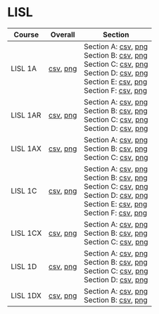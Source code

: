 # LISL

| Course | Overall | Section |
| ------ | ------- | ------- |
| LISL 1A | [csv](https://github.com/UCSD-Historical-Enrollment-Data/2025Spring/blob/main/overall/LISL%201A.csv), [png](https://raw.githubusercontent.com/UCSD-Historical-Enrollment-Data/2025Spring/main/plot_overall/LISL%201A.png) | Section A: [csv](https://github.com/UCSD-Historical-Enrollment-Data/2025Spring/blob/main/section/LISL%201A_A.csv), [png](https://raw.githubusercontent.com/UCSD-Historical-Enrollment-Data/2025Spring/main/plot_section/LISL%201A_A.png)<br>Section B: [csv](https://github.com/UCSD-Historical-Enrollment-Data/2025Spring/blob/main/section/LISL%201A_B.csv), [png](https://raw.githubusercontent.com/UCSD-Historical-Enrollment-Data/2025Spring/main/plot_section/LISL%201A_B.png)<br>Section C: [csv](https://github.com/UCSD-Historical-Enrollment-Data/2025Spring/blob/main/section/LISL%201A_C.csv), [png](https://raw.githubusercontent.com/UCSD-Historical-Enrollment-Data/2025Spring/main/plot_section/LISL%201A_C.png)<br>Section D: [csv](https://github.com/UCSD-Historical-Enrollment-Data/2025Spring/blob/main/section/LISL%201A_D.csv), [png](https://raw.githubusercontent.com/UCSD-Historical-Enrollment-Data/2025Spring/main/plot_section/LISL%201A_D.png)<br>Section E: [csv](https://github.com/UCSD-Historical-Enrollment-Data/2025Spring/blob/main/section/LISL%201A_E.csv), [png](https://raw.githubusercontent.com/UCSD-Historical-Enrollment-Data/2025Spring/main/plot_section/LISL%201A_E.png)<br>Section F: [csv](https://github.com/UCSD-Historical-Enrollment-Data/2025Spring/blob/main/section/LISL%201A_F.csv), [png](https://raw.githubusercontent.com/UCSD-Historical-Enrollment-Data/2025Spring/main/plot_section/LISL%201A_F.png) |
| LISL 1AR | [csv](https://github.com/UCSD-Historical-Enrollment-Data/2025Spring/blob/main/overall/LISL%201AR.csv), [png](https://raw.githubusercontent.com/UCSD-Historical-Enrollment-Data/2025Spring/main/plot_overall/LISL%201AR.png) | Section A: [csv](https://github.com/UCSD-Historical-Enrollment-Data/2025Spring/blob/main/section/LISL%201AR_A.csv), [png](https://raw.githubusercontent.com/UCSD-Historical-Enrollment-Data/2025Spring/main/plot_section/LISL%201AR_A.png)<br>Section B: [csv](https://github.com/UCSD-Historical-Enrollment-Data/2025Spring/blob/main/section/LISL%201AR_B.csv), [png](https://raw.githubusercontent.com/UCSD-Historical-Enrollment-Data/2025Spring/main/plot_section/LISL%201AR_B.png)<br>Section C: [csv](https://github.com/UCSD-Historical-Enrollment-Data/2025Spring/blob/main/section/LISL%201AR_C.csv), [png](https://raw.githubusercontent.com/UCSD-Historical-Enrollment-Data/2025Spring/main/plot_section/LISL%201AR_C.png)<br>Section D: [csv](https://github.com/UCSD-Historical-Enrollment-Data/2025Spring/blob/main/section/LISL%201AR_D.csv), [png](https://raw.githubusercontent.com/UCSD-Historical-Enrollment-Data/2025Spring/main/plot_section/LISL%201AR_D.png) |
| LISL 1AX | [csv](https://github.com/UCSD-Historical-Enrollment-Data/2025Spring/blob/main/overall/LISL%201AX.csv), [png](https://raw.githubusercontent.com/UCSD-Historical-Enrollment-Data/2025Spring/main/plot_overall/LISL%201AX.png) | Section A: [csv](https://github.com/UCSD-Historical-Enrollment-Data/2025Spring/blob/main/section/LISL%201AX_A.csv), [png](https://raw.githubusercontent.com/UCSD-Historical-Enrollment-Data/2025Spring/main/plot_section/LISL%201AX_A.png)<br>Section B: [csv](https://github.com/UCSD-Historical-Enrollment-Data/2025Spring/blob/main/section/LISL%201AX_B.csv), [png](https://raw.githubusercontent.com/UCSD-Historical-Enrollment-Data/2025Spring/main/plot_section/LISL%201AX_B.png)<br>Section C: [csv](https://github.com/UCSD-Historical-Enrollment-Data/2025Spring/blob/main/section/LISL%201AX_C.csv), [png](https://raw.githubusercontent.com/UCSD-Historical-Enrollment-Data/2025Spring/main/plot_section/LISL%201AX_C.png) |
| LISL 1C | [csv](https://github.com/UCSD-Historical-Enrollment-Data/2025Spring/blob/main/overall/LISL%201C.csv), [png](https://raw.githubusercontent.com/UCSD-Historical-Enrollment-Data/2025Spring/main/plot_overall/LISL%201C.png) | Section A: [csv](https://github.com/UCSD-Historical-Enrollment-Data/2025Spring/blob/main/section/LISL%201C_A.csv), [png](https://raw.githubusercontent.com/UCSD-Historical-Enrollment-Data/2025Spring/main/plot_section/LISL%201C_A.png)<br>Section B: [csv](https://github.com/UCSD-Historical-Enrollment-Data/2025Spring/blob/main/section/LISL%201C_B.csv), [png](https://raw.githubusercontent.com/UCSD-Historical-Enrollment-Data/2025Spring/main/plot_section/LISL%201C_B.png)<br>Section C: [csv](https://github.com/UCSD-Historical-Enrollment-Data/2025Spring/blob/main/section/LISL%201C_C.csv), [png](https://raw.githubusercontent.com/UCSD-Historical-Enrollment-Data/2025Spring/main/plot_section/LISL%201C_C.png)<br>Section D: [csv](https://github.com/UCSD-Historical-Enrollment-Data/2025Spring/blob/main/section/LISL%201C_D.csv), [png](https://raw.githubusercontent.com/UCSD-Historical-Enrollment-Data/2025Spring/main/plot_section/LISL%201C_D.png)<br>Section E: [csv](https://github.com/UCSD-Historical-Enrollment-Data/2025Spring/blob/main/section/LISL%201C_E.csv), [png](https://raw.githubusercontent.com/UCSD-Historical-Enrollment-Data/2025Spring/main/plot_section/LISL%201C_E.png)<br>Section F: [csv](https://github.com/UCSD-Historical-Enrollment-Data/2025Spring/blob/main/section/LISL%201C_F.csv), [png](https://raw.githubusercontent.com/UCSD-Historical-Enrollment-Data/2025Spring/main/plot_section/LISL%201C_F.png) |
| LISL 1CX | [csv](https://github.com/UCSD-Historical-Enrollment-Data/2025Spring/blob/main/overall/LISL%201CX.csv), [png](https://raw.githubusercontent.com/UCSD-Historical-Enrollment-Data/2025Spring/main/plot_overall/LISL%201CX.png) | Section A: [csv](https://github.com/UCSD-Historical-Enrollment-Data/2025Spring/blob/main/section/LISL%201CX_A.csv), [png](https://raw.githubusercontent.com/UCSD-Historical-Enrollment-Data/2025Spring/main/plot_section/LISL%201CX_A.png)<br>Section B: [csv](https://github.com/UCSD-Historical-Enrollment-Data/2025Spring/blob/main/section/LISL%201CX_B.csv), [png](https://raw.githubusercontent.com/UCSD-Historical-Enrollment-Data/2025Spring/main/plot_section/LISL%201CX_B.png)<br>Section C: [csv](https://github.com/UCSD-Historical-Enrollment-Data/2025Spring/blob/main/section/LISL%201CX_C.csv), [png](https://raw.githubusercontent.com/UCSD-Historical-Enrollment-Data/2025Spring/main/plot_section/LISL%201CX_C.png) |
| LISL 1D | [csv](https://github.com/UCSD-Historical-Enrollment-Data/2025Spring/blob/main/overall/LISL%201D.csv), [png](https://raw.githubusercontent.com/UCSD-Historical-Enrollment-Data/2025Spring/main/plot_overall/LISL%201D.png) | Section A: [csv](https://github.com/UCSD-Historical-Enrollment-Data/2025Spring/blob/main/section/LISL%201D_A.csv), [png](https://raw.githubusercontent.com/UCSD-Historical-Enrollment-Data/2025Spring/main/plot_section/LISL%201D_A.png)<br>Section B: [csv](https://github.com/UCSD-Historical-Enrollment-Data/2025Spring/blob/main/section/LISL%201D_B.csv), [png](https://raw.githubusercontent.com/UCSD-Historical-Enrollment-Data/2025Spring/main/plot_section/LISL%201D_B.png)<br>Section C: [csv](https://github.com/UCSD-Historical-Enrollment-Data/2025Spring/blob/main/section/LISL%201D_C.csv), [png](https://raw.githubusercontent.com/UCSD-Historical-Enrollment-Data/2025Spring/main/plot_section/LISL%201D_C.png)<br>Section D: [csv](https://github.com/UCSD-Historical-Enrollment-Data/2025Spring/blob/main/section/LISL%201D_D.csv), [png](https://raw.githubusercontent.com/UCSD-Historical-Enrollment-Data/2025Spring/main/plot_section/LISL%201D_D.png) |
| LISL 1DX | [csv](https://github.com/UCSD-Historical-Enrollment-Data/2025Spring/blob/main/overall/LISL%201DX.csv), [png](https://raw.githubusercontent.com/UCSD-Historical-Enrollment-Data/2025Spring/main/plot_overall/LISL%201DX.png) | Section A: [csv](https://github.com/UCSD-Historical-Enrollment-Data/2025Spring/blob/main/section/LISL%201DX_A.csv), [png](https://raw.githubusercontent.com/UCSD-Historical-Enrollment-Data/2025Spring/main/plot_section/LISL%201DX_A.png)<br>Section B: [csv](https://github.com/UCSD-Historical-Enrollment-Data/2025Spring/blob/main/section/LISL%201DX_B.csv), [png](https://raw.githubusercontent.com/UCSD-Historical-Enrollment-Data/2025Spring/main/plot_section/LISL%201DX_B.png) |
